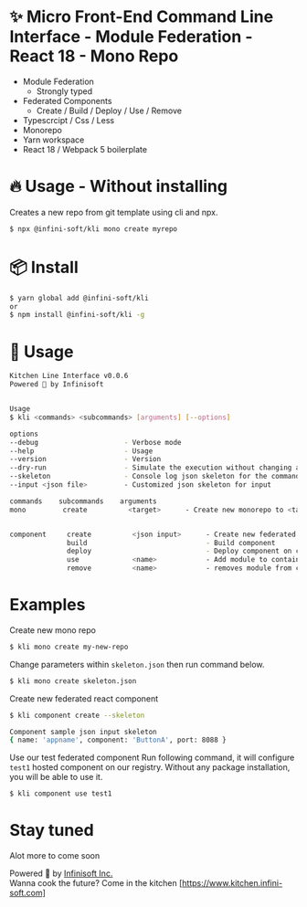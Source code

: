 # ✨ Micro Front-End Command Line Interface - Module Federation - React 18 - Mono Repo
- Module Federation
  - Strongly typed
- Federated Components
  - Create / Build / Deploy / Use / Remove 
- Typescrcipt / Css / Less
- Monorepo
- Yarn workspace
- React 18 / Webpack 5 boilerplate

# 🔥 Usage - Without installing
Creates a new repo from git template using cli and npx.

```bash
$ npx @infini-soft/kli mono create myrepo

```

# 📦 Install
```bash
$ yarn global add @infini-soft/kli
or
$ npm install @infini-soft/kli -g

```

# 🔨 Usage

```bash
Kitchen Line Interface v0.0.6
Powered 🚀 by Infinisoft


Usage
$ kli <commands> <subcommands> [arguments] [--options]

options
--debug                     - Verbose mode
--help                      - Usage
--version                   - Version
--dry-run                   - Simulate the execution without changing anything
--skeleton                  - Console log json skeleton for the command input
--input <json file>         - Customized json skeleton for input

commands    subcommands    arguments
mono         create          <target>      - Create new monorepo to <target> folder.


component     create          <json input>      - Create new federated component.
              build                             - Build component
              deploy                            - Deploy component on cloud.
              use             <name>            - Add module to container
              remove          <name>            - removes module from container

```

# Examples

Create new mono repo
```bash
$ kli mono create my-new-repo
```

Change parameters within `skeleton.json` then run command below.
```bash
$ kli mono create skeleton.json
```

Create new federated react component
```bash
$ kli component create --skeleton

Component sample json input skeleton
{ name: 'appname', component: 'ButtonA', port: 8088 }
```

Use our test federated component
Run following command, it will configure `test1` hosted component on our registry. Without any package installation, you will be able to use it.
```bash
$ kli component use test1
```

# Stay tuned
Alot more to come soon

Powered 🚀 by [Infinisoft Inc.](https://www.infini-soft.com)
<br>
Wanna cook the future? Come in the kitchen [https://www.kitchen.infini-soft.com]
